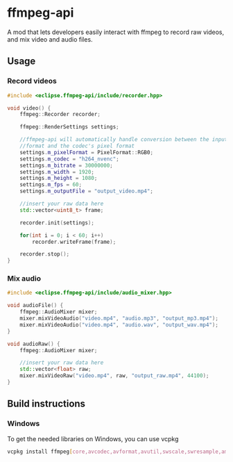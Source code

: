 # ffmpeg-api
A mod that lets developers easily interact with ffmpeg to record raw videos, and mix video and audio files.

## Usage

### Record videos

```cpp
#include <eclipse.ffmpeg-api/include/recorder.hpp>

void video() {
    ffmpeg::Recorder recorder;

    ffmpeg::RenderSettings settings;

    //ffmpeg-api will automatically handle conversion between the input pixel
    //format and the codec's pixel format
    settings.m_pixelFormat = PixelFormat::RGB0;
    settings.m_codec = "h264_nvenc";
    settings.m_bitrate = 30000000;
    settings.m_width = 1920;
    settings.m_height = 1080;
    settings.m_fps = 60;
    settings.m_outputFile = "output_video.mp4";

    //insert your raw data here
    std::vector<uint8_t> frame;

    recorder.init(settings);

    for(int i = 0; i < 60; i++)
        recorder.writeFrame(frame);

    recorder.stop();
}
```

### Mix audio

```cpp
#include <eclipse.ffmpeg-api/include/audio_mixer.hpp>

void audioFile() {
    ffmpeg::AudioMixer mixer;
    mixer.mixVideoAudio("video.mp4", "audio.mp3", "output_mp3.mp4");
    mixer.mixVideoAudio("video.mp4", "audio.wav", "output_wav.mp4");
}

void audioRaw() {
    ffmpeg::AudioMixer mixer;

    //insert your raw data here
    std::vector<float> raw;
    mixer.mixVideoRaw("video.mp4", raw, "output_raw.mp4", 44100);
}
```

## Build instructions
### Windows
To get the needed libraries on Windows, you can use vcpkg
```sh
vcpkg install ffmpeg[core,avcodec,avformat,avutil,swscale,swresample,amf,x264,x265,nvcodec]:x64-windows-static --recurse
